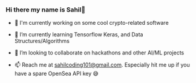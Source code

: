 ### Hi there my name is Sahil👋

<!--
**sahil485/sahil485** is a ✨ _special_ ✨ repository because its `README.md` (this file) appears on your GitHub profile.

Here are some ideas to get you started:

-->

- 🔭 I'm currently working on some cool crypto-related software

- 🌱 I’m currently learning Tensorflow Keras, and Data Structures/Algorithms

- 👯 I’m looking to collaborate on hackathons and other AI/ML projects

- 📫 Reach me at sahilcoding101@gmail.com. Especially hit me up if you have a spare OpenSea API key 😅
